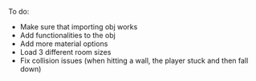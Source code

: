To do:

- Make sure that importing obj works
- Add functionalities to the obj
- Add more material options
- Load 3 different room sizes
- Fix collision issues (when hitting a wall, the player stuck and then fall down)
